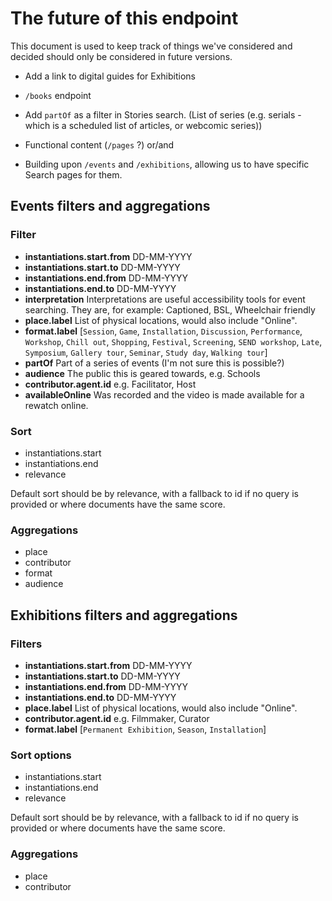# The future of this endpoint

This document is used to keep track of things we've considered and decided should only be considered in future versions.

- Add a link to digital guides for Exhibitions
- `/books` endpoint
- Add `partOf` as a filter in Stories search. (List of series (e.g. serials - which is a scheduled list of articles, or webcomic series))


- Functional content (`/pages` ?)
or/and
- Building upon `/events` and `/exhibitions`, allowing us to have specific Search pages for them.


## Events filters and aggregations
### Filter

- **instantiations.start.from**
  DD-MM-YYYY
- **instantiations.start.to**
  DD-MM-YYYY
- **instantiations.end.from**
  DD-MM-YYYY
- **instantiations.end.to**
  DD-MM-YYYY
- **interpretation**
  Interpretations are useful accessibility tools for event searching. They are, for example: Captioned, BSL, Wheelchair friendly
- **place.label**
  List of physical locations, would also include "Online".
- **format.label**
  [`Session`, `Game`, `Installation`, `Discussion`, `Performance`, `Workshop`, `Chill out`, `Shopping`, `Festival`, `Screening`, `SEND workshop`, `Late`, `Symposium`, `Gallery tour`, `Seminar`, `Study day`, `Walking tour`]
- **partOf**
  Part of a series of events (I'm not sure this is possible?)
- **audience**
  The public this is geared towards, e.g. Schools
- **contributor.agent.id**
  e.g. Facilitator, Host
- **availableOnline**
  Was recorded and the video is made available for a rewatch online.

### Sort

- instantiations.start
- instantiations.end
- relevance

Default sort should be by relevance, with a fallback to id if no query is provided or where documents have the same score.

### Aggregations

- place
- contributor
- format
- audience


## Exhibitions filters and aggregations
### Filters

- **instantiations.start.from**
  DD-MM-YYYY
- **instantiations.start.to**
  DD-MM-YYYY
- **instantiations.end.from**
  DD-MM-YYYY
- **instantiations.end.to**
  DD-MM-YYYY
- **place.label**
  List of physical locations, would also include "Online".
- **contributor.agent.id**
  e.g. Filmmaker, Curator
- **format.label**
  [`Permanent Exhibition`, `Season`, `Installation`]

### Sort options

- instantiations.start
- instantiations.end
- relevance

Default sort should be by relevance, with a fallback to id if no query is provided or where documents have the same score.

### Aggregations

- place
- contributor
